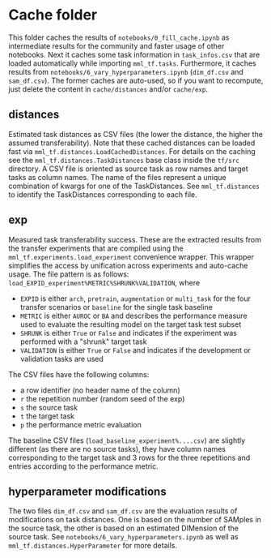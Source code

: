 # Cache folder

This folder caches the results of `notebooks/0_fill_cache.ipynb` as intermediate results for the community and faster 
usage of other notebooks. Next it caches some task information in `task_infos.csv` that are loaded automatically while 
importing `mml_tf.tasks`. Furthermore, it caches results from `notebooks/6_vary_hyperparameters.ipynb` (`dim_df.csv` 
and `sam_df.csv`). The former caches are auto-used, so if you want to recompute, just delete the content in 
`cache/distances` and/or `cache/exp`.

## distances

Estimated task distances as CSV files (the lower the distance, the higher the assumed transferability). Note that these 
cached distances can be loaded fast via `mml_tf.distances.LoadCachedDistances`. For details on the caching see the 
`mml_tf.distances.TaskDistances` base class inside the `tf/src` directory. A CSV file is oriented as source task as 
row names and target tasks as column names. The name of the files represent a unique combination of kwargs for one of 
the TaskDistances. See `mml_tf.distances` to identify the TaskDistances corresponding to each file.

## exp

Measured task transferability success. These are the extracted results from the transfer experiments that are compiled 
using the `mml_tf.experiments.load_experiment` convenience wrapper. This wrapper simplifies the access by 
unification across experiments and auto-cache usage. The file pattern is as follows:
`load_EXPID_experiment%METRIC%SHRUNK%VALIDATION`, where
 * `EXPID` is either `arch`, `pretrain`, `augmentation` or `multi_task` for the four transfer scenarios or `baseline` for the single task baseline
 * `METRIC` is either `AUROC` or `BA` and describes the performance measure used to evaluate the resulting model on the target task test subset
 * `SHRUNK` is either `True` or `False` and indicates if the experiment was performed with a "shrunk" target task
 * `VALIDATION` is either `True` or `False` and indicates if the development or validation tasks are used

The CSV files have the following columns:
 * a row identifier (no header name of the column)
 * `r` the repetition number (random seed of the exp)
 * `s` the source task
 * `t` the target task
 * `p` the performance metric evaluation

The baseline CSV files (`load_baseline_experiment%....csv`) are slightly different (as there are no source tasks), they 
have column names corresponding to the target task and 3 rows for the three repetitions and entries according to the 
performance metric.

## hyperparameter modifications

The two files `dim_df.csv` and `sam_df.csv` are the evaluation results of modifications on task distances. One is based 
on the number of SAMples in the source task, the other is based on an estimated DIMension of the source task. See 
`notebooks/6_vary_hyperparameters.ipynb` as well as `mml_tf.distances.HyperParameter` for more details.

